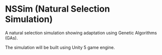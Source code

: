 # NSSim (Natural Selection Simulation)
A natural selection simulation showing adaptation using Genetic Algorithms (GAs).

The simulation will be built using Unity 5 game engine.
